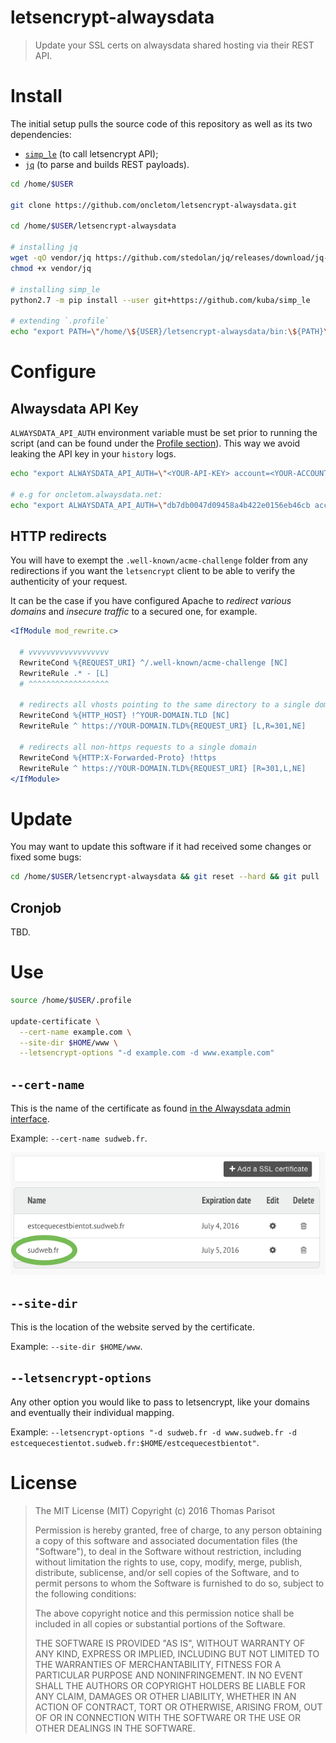 # letsencrypt-alwaysdata

> Update your SSL certs on alwaysdata shared hosting via their REST API.

# Install

The initial setup pulls the source code of this repository as well as its two dependencies:

- [`simp_le`](https://github.com/kuba/simp_le) (to call letsencrypt API);
- [`jq`](https://stedolan.github.io/jq/) (to parse and builds REST payloads).

```bash
cd /home/$USER

git clone https://github.com/oncletom/letsencrypt-alwaysdata.git

cd /home/$USER/letsencrypt-alwaysdata

# installing jq
wget -qO vendor/jq https://github.com/stedolan/jq/releases/download/jq-1.5/jq-linux64
chmod +x vendor/jq

# installing simp_le
python2.7 -m pip install --user git+https://github.com/kuba/simp_le

# extending `.profile`
echo "export PATH=\"/home/\${USER}/letsencrypt-alwaysdata/bin:\${PATH}\"" >> /home/$USER/.profile
```

# Configure

## Alwaysdata API Key

`ALWAYSDATA_API_AUTH` environment variable must be set prior to running the script (and can be found under the [Profile section](https://admin.alwaysdata.com/admin/details/)). This way we avoid leaking the API key in your `history` logs.

```bash
echo "export ALWAYSDATA_API_AUTH=\"<YOUR-API-KEY> account=<YOUR-ACCOUNT>:\"" >> /home/$USER/.profile

# e.g for oncletom.alwaysdata.net:
echo "export ALWAYSDATA_API_AUTH=\"db7db0047d09458a4b422e0156eb46cb account=oncletom:\"" >> /home/$USER/.profile
```

## HTTP redirects

You will have to exempt the `.well-known/acme-challenge` folder from any redirections
if you want the `letsencrypt` client to be able to verify the authenticity of your request.

It can be the case if you have configured Apache to *redirect various domains* and *insecure traffic*
to a secured one, for example.

```apache
<IfModule mod_rewrite.c>

  # vvvvvvvvvvvvvvvvvv
  RewriteCond %{REQUEST_URI} ^/.well-known/acme-challenge [NC]
  RewriteRule .* - [L]
  # ^^^^^^^^^^^^^^^^^^

  # redirects all vhosts pointing to the same directory to a single domain
  RewriteCond %{HTTP_HOST} !^YOUR-DOMAIN.TLD [NC]
  RewriteRule ^ https://YOUR-DOMAIN.TLD%{REQUEST_URI} [L,R=301,NE]

  # redirects all non-https requests to a single domain
  RewriteCond %{HTTP:X-Forwarded-Proto} !https
  RewriteRule ^ https://YOUR-DOMAIN.TLD%{REQUEST_URI} [R=301,L,NE]
</IfModule>
```

# Update

You may want to update this software if it had received some changes or fixed some bugs:

```bash
cd /home/$USER/letsencrypt-alwaysdata && git reset --hard && git pull
```

## Cronjob

TBD.

# Use

```bash
source /home/$USER/.profile

update-certificate \
  --cert-name example.com \
  --site-dir $HOME/www \
  --letsencrypt-options "-d example.com -d www.example.com"
```

## `--cert-name`

This is the name of the certificate as found [in the Alwaysdata admin interface](https://admin.alwaysdata.com/ssl/).

Example: `--cert-name sudweb.fr`.

![](alwaysdata-certificate-admin.png)

## `--site-dir`

This is the location of the website served by the certificate.

Example: `--site-dir $HOME/www`.

## `--letsencrypt-options`

Any other option you would like to pass to letsencrypt, like your domains and eventually their individual mapping.

Example: `--letsencrypt-options "-d sudweb.fr -d www.sudweb.fr -d estcequecestientot.sudweb.fr:$HOME/estcequecestbientot"`.

# License

> The MIT License (MIT)
> Copyright (c) 2016 Thomas Parisot
>
> Permission is hereby granted, free of charge, to any person obtaining a copy of this software and associated documentation files (the "Software"), to deal in the Software without restriction, including without limitation the rights to use, copy, modify, merge, publish, distribute, sublicense, and/or sell copies of the Software, and to permit persons to whom the Software is furnished to do so, subject to the following conditions:
>
> The above copyright notice and this permission notice shall be included in all copies or substantial portions of the Software.
>
> THE SOFTWARE IS PROVIDED "AS IS", WITHOUT WARRANTY OF ANY KIND, EXPRESS OR IMPLIED, INCLUDING BUT NOT LIMITED TO THE WARRANTIES OF MERCHANTABILITY, FITNESS FOR A PARTICULAR PURPOSE AND NONINFRINGEMENT. IN NO EVENT SHALL THE AUTHORS OR COPYRIGHT HOLDERS BE LIABLE FOR ANY CLAIM, DAMAGES OR OTHER LIABILITY, WHETHER IN AN ACTION OF CONTRACT, TORT OR OTHERWISE, ARISING FROM, OUT OF OR IN CONNECTION WITH THE SOFTWARE OR THE USE OR OTHER DEALINGS IN THE SOFTWARE.
